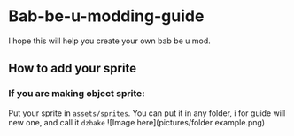 # Bab-be-u-modding-guide
I hope this will help you create your own bab be u mod.
## How to add your sprite
### If you are making object sprite:
Put your sprite in `assets/sprites`. You can put it in any folder, i for guide will new one, and call it `dzhake`
![Image here](pictures/folder example.png)

